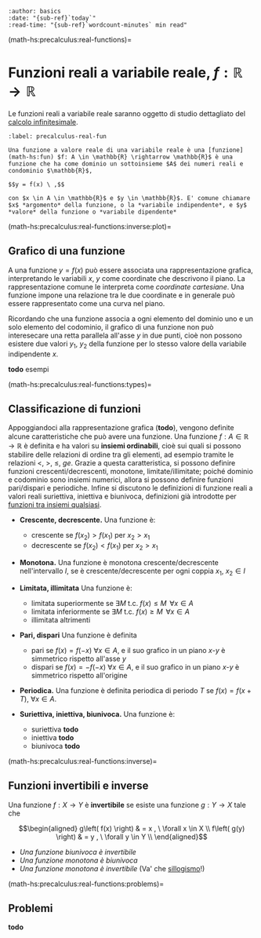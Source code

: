 ```{article-info}
:author: basics
:date: "{sub-ref}`today`"
:read-time: "{sub-ref}`wordcount-minutes` min read"
```
(math-hs:precalculus:real-functions)=
# Funzioni reali a variabile reale, $f: \mathbb{R} \rightarrow \mathbb{R}$

Le funzioni reali a variabile reale saranno oggetto di studio dettagliato del [calcolo infinitesimale](infinitesimal-calculus:analysis).

```{prf:definition} Funzione a valore reale di variabile reale
:label: precalculus-real-fun

Una funzione a valore reale di una variabile reale è una [funzione](math-hs:fun) $f: A \in \mathbb{R} \rightarrow \mathbb{R}$ è una funzione che ha come dominio un sottoinsieme $A$ dei numeri reali e condominio $\mathbb{R}$,

$$y = f(x) \ ,$$

con $x \in A \in \mathbb{R}$ e $y \in \mathbb{R}$. E' comune chiamare $x$ *argomento* della funzione, o la *variabile indipendente*, e $y$ *valore* della funzione o *variabile dipendente*

```

(math-hs:precalculus:real-functions:inverse:plot)=
## Grafico di una funzione
A una funzione $y = f(x)$ può essere associata una rappresentazione grafica, interpretando le variabili $x$, $y$ come coordinate che descrivono il piano. La rappresentazione comune le interpreta come *coordinate cartesiane*. Una funzione impone una relazione tra le due coordinate e in generale può essere rappresentato come una curva nel piano.

Ricordando che una funzione associa a ogni elemento del dominio uno e un solo elemento del codominio, il grafico di una funzione non può interesecare una retta parallela all'asse $y$ in due punti, cioè non possono esistere due valori $y_1$, $y_2$ della funzione per lo stesso valore della variabile indipendente $x$.

**todo** esempi

(math-hs:precalculus:real-functions:types)=
## Classificazione di funzioni
Appoggiandoci alla rappresentazione grafica (**todo**), vengono definite alcune caratteristiche che può avere una funzione. Una funzione $f: A \in  \mathbb{R} \rightarrow \mathbb{R}$ è definita e ha valori su **insiemi ordinabili**, cioè sui quali si possono stabilire delle relazioni di ordine tra gli elementi, ad esempio tramite le relazioni $<$, $>$, $\le$, $ge$. Grazie a questa caratteristica, si possono definire funzioni crescenti/decrescenti, monotone, limitate/illimitate; poiché dominio e codominio sono insiemi numerici, allora si possono definire funzioni pari/dispari e periodiche. Infine si discutono le definizioni di funzione reali a valori reali suriettiva, iniettiva e biunivoca, definizioni già introdotte per [funzioni tra insiemi qualsiasi](math-hs:fun).

- **Crescente, decrescente.** Una funzione è:
   -   crescente se $f(x_2) > f(x_1)$ per  $x_2 > x_1$
   - decrescente se $f(x_2) < f(x_1)$ per  $x_2 > x_1$
   
- **Monotona.** Una funzione è monotona crescente/decrescente nell'intervallo $I$, se è crescente/decrescente per ogni coppia $x_1$, $x_2 \in I$

- **Limitata, illimitata** Una funzione è:
   - limitata superiormente se $\exists M$ t.c. $f(x) \le M \, \ \forall x \in A$
   - limitata inferiormente se $\exists M$ t.c. $f(x) \ge M \, \ \forall x \in A$
   - illimitata altrimenti

- **Pari, dispari** Una funzione è definita
   -    pari se $f(x) = f(-x) \ \forall x \in A$, e il suo grafico in un piano $x$-$y$ è simmetrico rispetto all'asse $y$
   - dispari se $f(x) =-f(-x) \ \forall x \in A$, e il suo grafico in un piano $x$-$y$ è simmetrico rispetto all'origine

- **Periodica.** Una funzione è definita periodica di periodo $T$ se $f(x) = f(x+T), \ \forall x \in A$.

- **Suriettiva, iniettiva, biunivoca.** Una funzione è:
  - suriettiva **todo**
  - iniettiva **todo**
  - biunivoca **todo**

(math-hs:precalculus:real-functions:inverse)=
## Funzioni invertibili e inverse
Una funzione $f: X \rightarrow Y$ è **invertibile** se esiste una funzione $g: Y \rightarrow X$ tale che

$$\begin{aligned}
  g\left( f(x) \right) & = x , \ \forall x \in X \\
  f\left( g(y) \right) & = y , \ \forall y \in Y \\
\end{aligned}$$

- *Una funzione biunivoca è invertibile*
- *Una funzione monotona è biunivoca*
- *Una funzione monotona è invertibile* (Va' che [sillogismo](logics:syllogism)!)

(math-hs:precalculus:real-functions:problems)=
## Problemi
**todo**

